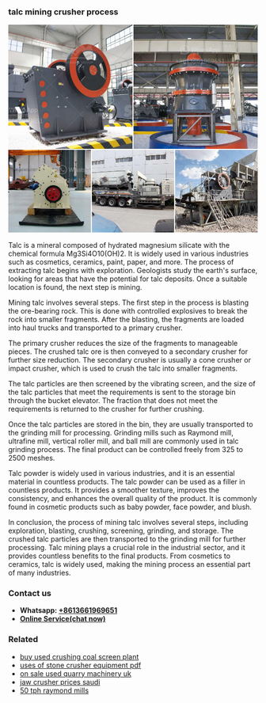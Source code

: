 <h3>talc mining crusher process</h3><img src='1708408712.jpg' alt=''><p>Talc is a mineral composed of hydrated magnesium silicate with the chemical formula Mg3Si4O10(OH)2. It is widely used in various industries such as cosmetics, ceramics, paint, paper, and more. The process of extracting talc begins with exploration. Geologists study the earth's surface, looking for areas that have the potential for talc deposits. Once a suitable location is found, the next step is mining.</p><p>Mining talc involves several steps. The first step in the process is blasting the ore-bearing rock. This is done with controlled explosives to break the rock into smaller fragments. After the blasting, the fragments are loaded into haul trucks and transported to a primary crusher.</p><p>The primary crusher reduces the size of the fragments to manageable pieces. The crushed talc ore is then conveyed to a secondary crusher for further size reduction. The secondary crusher is usually a cone crusher or impact crusher, which is used to crush the talc into smaller fragments.</p><p>The talc particles are then screened by the vibrating screen, and the size of the talc particles that meet the requirements is sent to the storage bin through the bucket elevator. The fraction that does not meet the requirements is returned to the crusher for further crushing.</p><p>Once the talc particles are stored in the bin, they are usually transported to the grinding mill for processing. Grinding mills such as Raymond mill, ultrafine mill, vertical roller mill, and ball mill are commonly used in talc grinding process. The final product can be controlled freely from 325 to 2500 meshes.</p><p>Talc powder is widely used in various industries, and it is an essential material in countless products. The talc powder can be used as a filler in countless products. It provides a smoother texture, improves the consistency, and enhances the overall quality of the product. It is commonly found in cosmetic products such as baby powder, face powder, and blush.</p><p>In conclusion, the process of mining talc involves several steps, including exploration, blasting, crushing, screening, grinding, and storage. The crushed talc particles are then transported to the grinding mill for further processing. Talc mining plays a crucial role in the industrial sector, and it provides countless benefits to the final products. From cosmetics to ceramics, talc is widely used, making the mining process an essential part of many industries.</p><h3>Contact us</h3><ul><li><strong>Whatsapp:&nbsp;<a href="https://wa.me/8613661969651">+8613661969651</a></strong></li><li><a href="https://swt.shibang-china.com/?git&amp;zhl&amp;talc mining crusher process"><strong>Online Service(chat now)</strong></a></li></ul><h3>Related</h3><ul><li><a href='buy used crushing coal screen plant.md'>buy used crushing coal screen plant</a></li><li><a href='uses of stone crusher equipment pdf.md'>uses of stone crusher equipment pdf</a></li><li><a href='on sale used quarry machinery uk.md'>on sale used quarry machinery uk</a></li><li><a href='jaw crusher prices saudi.md'>jaw crusher prices saudi</a></li><li><a href='50 tph raymond mills.md'>50 tph raymond mills</a></li></ul>